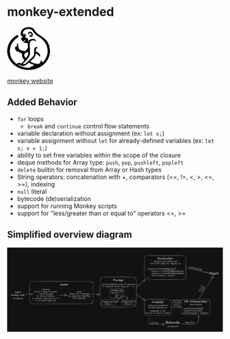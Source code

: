 # monkey-extended 
<img src="monkey_logo.png" width="100" height="100">

[monkey website](https://monkeylang.org)

## Added Behavior
- `for` loops
    - `break` and `continue` control flow statements
- variable declaration without assignment (ex: `let x;`)
- variable assignment without `let` for already-defined variables (ex: `let x; x = 1;`)
- ability to set free variables within the scope of the closure
- deque methods for Array type: `push`, `pop`, `pushleft`, `popleft`
- `delete` builtin for removal from Array or Hash types
- String operators: concatenation with +, comparators (==, !=, <, >, <=, >=), indexing
- `null` literal
- bytecode (de)serialization
- support for running Monkey scripts
- support for "less/greater than or equal to" operators <=, >=

## Simplified overview diagram
![simplified overview diagram](overview_diagram.png)
